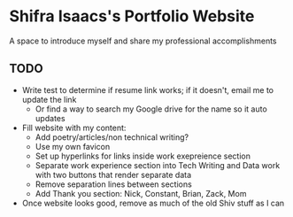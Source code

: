 # Shifra Isaacs's Portfolio Website
A space to introduce myself and share my professional accomplishments

## TODO
- Write test to determine if resume link works; if it doesn't, email me to update the link
  - Or find a way to search my Google drive for the name so it auto updates
- Fill website with my content:
  - Add poetry/articles/non technical writing?
  - Use my own favicon
  - Set up hyperlinks for links inside work exepreience section
  - Separate work experience section into Tech Writing and Data work with two buttons that render separate data
  - Remove separation lines between sections
  - Add Thank you section: Nick, Constant, Brian, Zack, Mom
- Once website looks good, remove as much of the old Shiv stuff as I can
